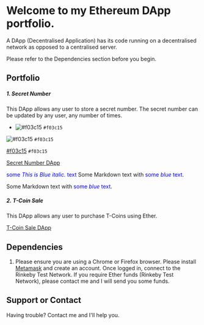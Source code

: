 # Welcome to my Ethereum DApp portfolio. 

A DApp (Decentralised Application) has its code running on a decentralised network as opposed to a centralised server.

Please refer to the Dependencies section before you begin. 

## Portfolio

##### 1. Secret Number

This DApp allows any user to store a secret number. The secret number can be updated by any user, any number of times. 

- ![#f03c15](https://via.placeholder.com/15/f03c15/000000?text=+) `#f03c15`

![#f03c15](https://via.placeholder.com/15/f03c15/000000?text=+) `#f03c15`

[#f03c15](https://via.placeholder.com/15/f03c15/000000?text=+) `#f03c15`

[Secret Number DApp](https://github.com/kassavin/Secret_Number)

<span style="color:blue">some *This is Blue italic.* text</span>
Some Markdown text with <span style="color:blue">some *blue* text</span>.
<p>Some Markdown text with <span style="color:blue">some <em>blue</em> text</span>.</p>

##### 2. T-Coin Sale

This DApp allows any user to purchase T-Coins using Ether. 

[T-Coin Sale DApp](https://github.com/kassavin/T_Coin)


## Dependencies 

1. Please ensure you are using a Chrome or Firefox browser. Please install [Metamask](https://metamask.io/download.html) and create an account. Once logged in, connect to the Rinkeby Test Network. If you require Ether funds (Rinkeby Test Network), please contact me and I will send you some funds. 

## Support or Contact

Having trouble? Contact me and I'll help you. 
